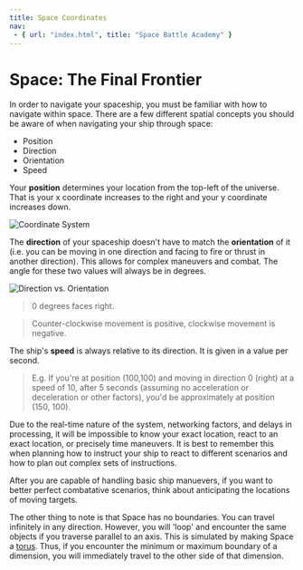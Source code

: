 ```yaml
---
title: Space Coordinates
nav:
 - { url: "index.html", title: "Space Battle Academy" }
---
```


Space: The Final Frontier
========

In order to navigate your spaceship, you must be familiar with how to navigate within space.  There are a few different spatial concepts you should be aware of when navigating your ship through space:

 - Position
 - Direction
 - Orientation
 - Speed

Your **position** determines your location from the top-left of the universe.  That is your x coordinate increases to the right and your y coordinate increases down.

<img src="{{ site.baseurl }}/img/coordinates.png" alt="Coordinate System" class="left indent"/> 

The **direction** of your spaceship doesn't have to match the **orientation** of it (i.e. you can be moving in one direction and facing to fire or thrust in another direction).  This allows for complex maneuvers and combat.  The angle for these two values will always be in degrees.  

<img src="{{ site.baseurl }}/img/DirectionOrientation.png" alt="Direction vs. Orientation" class="left indent"/> 

> 0 degrees faces right.  

> Counter-clockwise movement is positive, clockwise movement is negative.

The ship's **speed** is always relative to its direction.  It is given in a value per second.  

> E.g.  If you're at position (100,100) and moving in direction 0 (right) at a speed of 10, after 5 seconds (assuming no acceleration or deceleration or other factors), you'd be approximately at position (150, 100).
	
Due to the real-time nature of the system, networking factors, and delays in processing, it will be impossible to know your exact location, react to an exact location, or precisely time maneuvers.  It is best to remember this when planning how to instruct your ship to react to different scenarios and how to plan out complex sets of instructions.  

After you are capable of handling basic ship manuevers, if you want to better perfect combatative scenarios, think about anticipating the locations of moving targets.

The other thing to note is that Space has no boundaries.  You can travel infinitely in any direction.  However,  you will 'loop' and encounter the same objects if you traverse parallel to an axis.   This is simulated by making Space a [torus](https://en.wikipedia.org/wiki/Torus).  Thus, if you encounter the minimum or maximum boundary of a dimension, you will immediately travel to the other side of that dimension.
